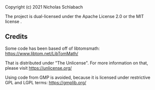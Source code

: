 Copyright (c) 2021 Nicholas Schlabach

The project is dual-licensed under the Apache License 2.0 <LICENSE-APACHE>
or the MIT license <LICENSE-MIT>.

## Credits

Some code has been based off of libtomsmath: https://www.libtom.net/LibTomMath/

That is distributed under "The Unlicense". For more information
on that, please visit https://unlicense.org/

Using code from GMP is avoided, because it is licensed under
restrictive GPL and LGPL terms: https://gmplib.org/
